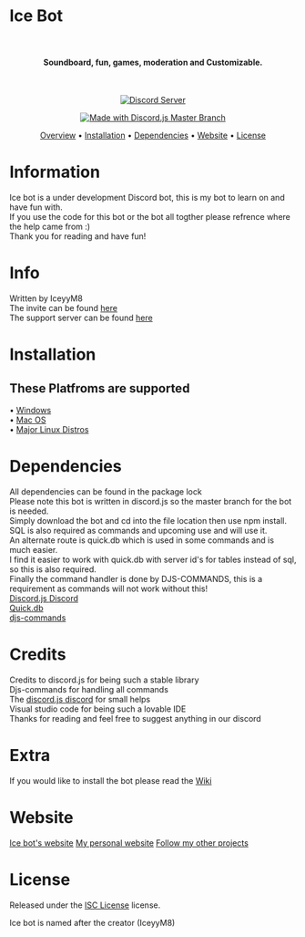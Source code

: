 # Ice Bot
<br>
<h4 align="center">Soundboard, fun, games, moderation and Customizable.</h4>
</br>
<p align="center">
  <a href="https://discord.gg/6MWs4nm">
    <img src="https://img.shields.io/discord/589528220601286678" alt="Discord Server">
  </a>
<p align="center">
<a href="https://discord.js.org/#/">
    <img src="https://img.shields.io/badge/Discord.js-master%20branch-blue" alt="Made with Discord.js Master Branch">
  </a>
</p>

<p align="center">
  <a href="#overview">Overview</a>
  •
  <a href="#Installation">Installation</a>
  •
  <a href="#Dependencies">Dependencies</a>
  •
  <a href="#Website">Website</a>
  •
  <a href="#license">License</a>
</p>

# Information
Ice bot is a under development Discord bot, this is my bot to learn on and have fun with. <br/>
If you use the code for this bot or the bot all togther please refrence where the help came from :) <br/>
Thank you for reading and have fun!

# Info
Written by IceyyM8  <br/>
 The invite can be found [here](https://discordapp.com/api/oauth2/authorize?client_id=479018256682713092&permissions=8&scope=bot) <br/>
The support server can be found [here](https://discord.gg/25MdBSG)

# Installation
## These Platfroms are supported
• <a href="https://www.microsoft.com/en-us/windows">Windows</a> </br>
• <a href="https://www.apple.com/macos/catalina/">Mac OS</a> </br>
• <a href="https://www.techradar.com/best/best-linux-distros">Major Linux Distros</a> </br>

# Dependencies
All dependencies can be found in the package lock <br/>
Please note this bot is written in discord.js so the master branch for the bot is needed. <br/>
Simply download the bot and cd into the file location then use npm install. <br/>
SQL is also required as commands and upcoming use and will use it. <br/>
An alternate route is quick.db which is used in some commands and is much easier. <br/>
I find it easier to work with quick.db with server id's for tables instead of sql, so this is also required. <br/>
Finally the command handler is done by DJS-COMMANDS, this is a requirement as commands will not work without this! <br/>
[Discord.js ](https://discord.js.org/#/docs/main/stable/general/welcome)
[Discord ](https://discordapp.com/) <br/>
[Quick.db](https://www.npmjs.com/package/quick.db) <br/>
[djs-commands](https://www.npmjs.com/package/djs-commands)

# Credits
Credits to discord.js for being such a stable library <br/>
Djs-commands for handling all commands <br/>
The [discord.js discord](https://discordapp.com/invite/bRCvFy9) for small helps <br/>
Visual studio code for being such a lovable IDE <br/>
Thanks for reading and feel free to suggest anything in our discord

# Extra 
If you would like to install the bot please read the [Wiki](https://github.com/iceyym8/Ice-Bot/wiki/Home/) <br/>

# Website
[Ice bot's website](https://ice-bot.xyz)
[My personal website](IceyyM8.xyz)
[Follow my other projects](https://ice-bot.xyz/projects)

# License

Released under the [ISC License](https://opensource.org/licenses/ISC) license.

Ice bot is named after the creator (IceyyM8)
